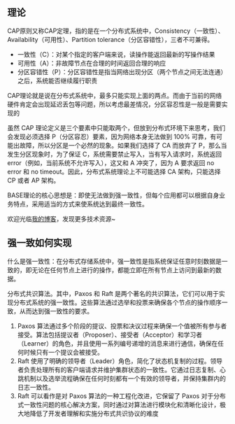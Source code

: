 ## 理论
CAP原则又称CAP定理，指的是在一个分布式系统中，Consistency（一致性）、 Availability（可用性）、Partition tolerance（分区容错性），三者不可兼得。

* 一致性（C）：对某个指定的客户端来说，读操作能返回最新的写操作结果
* 可用性（A）：非故障节点在合理的时间返回合理的响应
* 分区容错性（P）：分区容错性是指当网络出现分区（两个节点之间无法连通）之后，系统能否继续履行职责

CAP理论就是说在分布式系统中，最多只能实现上面的两点。而由于当前的网络硬件肯定会出现延迟丢包等问题，所以考虑最差情况，分区容忍性是一般是需要实现的

虽然 CAP 理论定义是三个要素中只能取两个，但放到分布式环境下来思考，我们会发现必须选择 P（分区容忍）要素，因为网络本身无法做到 100% 可靠，有可能出故障，所以分区是一个必然的现象。如果我们选择了 CA 而放弃了 P，那么当发生分区现象时，为了保证 C，系统需要禁止写入，当有写入请求时，系统返回 error（例如，当前系统不允许写入），这又和 A 冲突了，因为 A 要求返回 no error 和 no timeout。因此，分布式系统理论上不可能选择 CA 架构，只能选择 CP 或者 AP 架构。

BASE理论的核心思想是：即使无法做到强一致性，但每个应用都可以根据自身业务特点，采用适当的方式来使系统达到最终一致性。

欢迎光临[我的博客](http://www.wangtianyi.top/?utm_source=github&utm_medium=github)，发现更多技术资源~

## 强一致如何实现
什么是强一致性：在分布式存储系统中，强一致性是指系统保证任意时刻数据是一致的，即无论在任何节点上进行的操作，都能立即在所有节点上访问到最新的数据。

分布式共识算法。其中，Paxos 和 Raft 是两个著名的共识算法，它们可以用于实现分布式系统的强一致性。这些算法通过选举和投票来确保各个节点的操作顺序一致，从而达到强一致性的要求。
1. Paxos 算法通过多个阶段的提议、投票和决议过程来确保一个值被所有参与者接受。算法包括提议者（Proposer）、接受者（Acceptor）和学习者（Learner）的角色，并且使用一系列编号递增的消息来进行通信，确保在任何时候只有一个提议会被接受。
2. Raft 使用了明确的领导者（Leader）角色，简化了状态机复制的过程。领导者负责处理所有的客户端请求并维护集群状态的一致性。它通过日志复制、心跳机制以及选举流程确保在任何时刻都有一个有效的领导者，并保持集群内的日志一致性。
3. Raft 可以看作是对 Paxos 算法的一种工程化改进，它保留了 Paxos 对于分布式一致性问题的核心解决方案，同时通过对算法进行模块化和清晰化设计，极大地降低了开发者理解和实施分布式共识协议的难度
